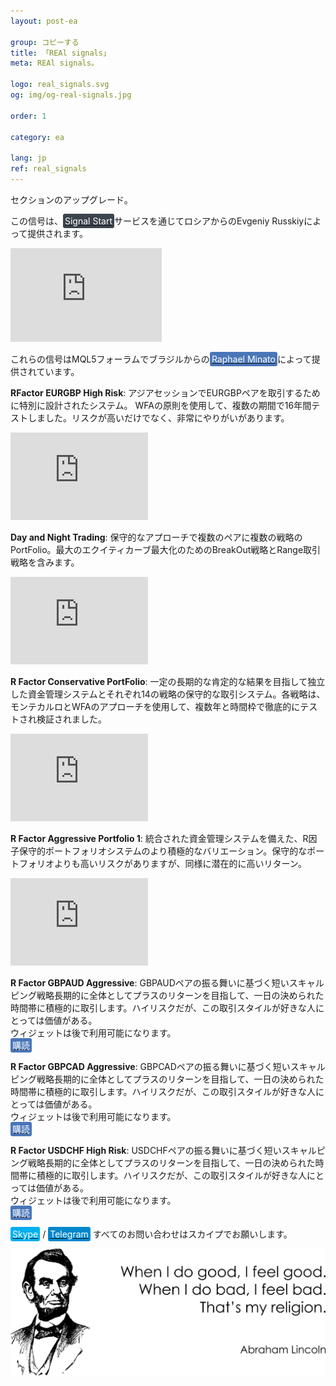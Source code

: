 ```yaml
---
layout: post-ea

group: コピーする
title: 「REAl signals」
meta: REAl signals。

logo: real_signals.svg
og: img/og-real-signals.jpg

order: 1

category: ea

lang: jp
ref: real_signals
---
```


セクションのアップグレード。

この信号は、<a href="https://www.signalstart.com/analysis/real-signal/50865" target="_blank"><span style="background-color:#3b434c; color:white; padding:3px; border-radius: 3px">Signal Start</span></a>サービスを通じてロシアからのEvgeniy Russkiyによって提供されます。
<iframe frameborder="0" width="242" height="150" src="https://www.signalstart.com/ja/widgets/1/50865?colors=578EBE,FFFFFF,004782"></iframe>

これらの信号はMQL5フォーラムでブラジルからの<a href="https://www.mql5.com/ja/users/johnmacknamara" target="_blank"><span style="background-color:#4a76b8; color:white; padding:3px; border-radius: 3px">Raphael Minato</span></a>によって提供されています。

**RFactor EURGBP High Risk**: アジアセッションでEURGBPペアを取引するために特別に設計されたシステム。 WFAの原則を使用して、複数の期間で16年間テストしました。リスクが高いだけでなく、非常にやりがいがあります。  
<iframe frameborder="0" width="220" height="140" src="https://www.mql5.com/ja/signals/widget/signal/3ps8"></iframe>

**Day and Night Trading**: 保守的なアプローチで複数のペアに複数の戦略のPortFolio。最大のエクイティカーブ最大化のためのBreakOut戦略とRange取引戦略を含みます。  
<iframe frameborder="0" width="220" height="140" src="https://www.mql5.com/ja/signals/widget/signal/3ps9"></iframe>

**R Factor Conservative PortFolio**: 一定の長期的な肯定的な結果を目指して独立した資金管理システムとそれぞれ14の戦略の保守的な取引システム。各戦略は、モンテカルロとWFAのアプローチを使用して、複数年と時間枠で徹底的にテストされ検証されました。  
<iframe frameborder="0" width="220" height="140" src="https://www.mql5.com/ja/signals/widget/signal/3psa"></iframe>

**R Factor Aggressive Portfolio 1**: 統合された資金管理システムを備えた、R因子保守的ポートフォリオシステムのより積極的なバリエーション。保守的なポートフォリオよりも高いリスクがありますが、同様に潜在的に高いリターン。  
<iframe frameborder="0" width="220" height="140" src="https://www.mql5.com/ja/signals/widget/signal/3psb"></iframe>

**R Factor GBPAUD Aggressive**: GBPAUDペアの振る舞いに基づく短いスキャルピング戦略長期的に全体としてプラスのリターンを目指して、一日の決められた時間帯に積極的に取引します。ハイリスクだが、この取引スタイルが好きな人にとっては価値がある。  
ウィジェットは後で利用可能になります。    
<a href="https://www.mql5.com/ja/signals/477486" target="_blank"><span style="background-color:#4a76b8; color:white; padding:3px; border-radius: 3px">購読</span></a>

**R Factor GBPCAD Aggressive**: GBPCADペアの振る舞いに基づく短いスキャルピング戦略長期的に全体としてプラスのリターンを目指して、一日の決められた時間帯に積極的に取引します。ハイリスクだが、この取引スタイルが好きな人にとっては価値がある。  
ウィジェットは後で利用可能になります。    
<a href="https://www.mql5.com/ja/signals/450778" target="_blank"><span style="background-color:#4a76b8; color:white; padding:3px; border-radius: 3px">購読</span></a>

**R Factor USDCHF High Risk**: USDCHFペアの振る舞いに基づく短いスキャルピング戦略長期的に全体としてプラスのリターンを目指して、一日の決められた時間帯に積極的に取引します。ハイリスクだが、この取引スタイルが好きな人にとっては価値がある。   
ウィジェットは後で利用可能になります。    
<a href="https://www.mql5.com/ja/signals/530561" target="_blank"><span style="background-color:#4a76b8; color:white; padding:3px; border-radius: 3px">購読</span></a>

<a href="skype:chutkoy89?call" target="_blank"><span style="background-color:#00aff0; color:white; padding:3px; border-radius: 3px">Skype</span></a> / <a href="https://t.me/chutkoy" target="_blank"><span style="background-color:#0088cc; color:white; padding:3px; border-radius: 3px">Telegram</span></a> すべてのお問い合わせはスカイプでお願いします。</a>

<a data-fancybox="gallery" href="/img/programming/Lincoln.png"><img src="/img/programming/Lincoln.png" alt=""></a>
